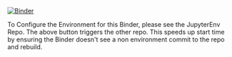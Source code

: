 [![Binder](https://mybinder.org/badge_logo.svg)](https://mybinder.org/v2/gh/HepaxCodex/JupyterEnv/main?urlpath=git-pull%3Frepo%3Dhttps%253A%252F%252Fgithub.com%252FHepaxCodex%252FJupyter%26urlpath%3Dlab%252Ftree%252FJupyter%252F%26branch%3Dmaster)


To Configure the Environment for this Binder, please see the JupyterEnv Repo.
The above button triggers the other repo.
This speeds up start time by ensuring the Binder doesn't see a non environment commit to the repo and rebuild.
